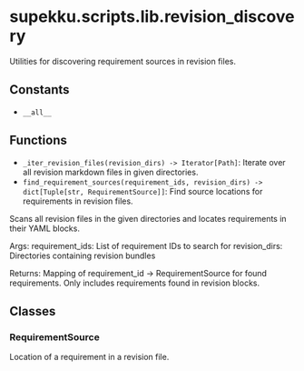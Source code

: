# supekku.scripts.lib.revision_discovery

Utilities for discovering requirement sources in revision files.

## Constants

- `__all__`

## Functions

- `_iter_revision_files(revision_dirs) -> Iterator[Path]`: Iterate over all revision markdown files in given directories.
- `find_requirement_sources(requirement_ids, revision_dirs) -> dict[Tuple[str, RequirementSource]]`: Find source locations for requirements in revision files.

Scans all revision files in the given directories and locates
requirements in their YAML blocks.

Args:
    requirement_ids: List of requirement IDs to search for
    revision_dirs: Directories containing revision bundles

Returns:
    Mapping of requirement_id -> RequirementSource for found requirements.
    Only includes requirements found in revision blocks.

## Classes

### RequirementSource

Location of a requirement in a revision file.
